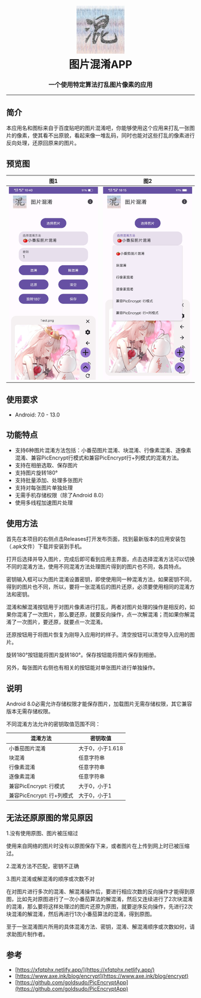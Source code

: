 <h1 align="center">
  <img src="images/logo.jpg" alt="PicEncrypt" width="128" />
  <br>
  图片混淆APP
  <br>
</h1>

<h3 align="center">
一个使用特定算法打乱图片像素的应用
</h3>

---

## 简介

本应用名和图标来自于百度贴吧的图片混淆吧，你能够使用这个应用来打乱一张图片的像素，使其看不出原貌，看起来像一堆乱码，同时也能对这些打乱的像素进行反向处理，还原回原来的图片。

## 预览图

| 图1                         | 图2                          |
|----------------------------|-----------------------------|
| ![图1](images/preview1.jpg) | ![图2](images/preview2.jpg)  |

## 使用要求

- Android: 7.0 - 13.0

## 功能特点

- 支持6种图片混淆方法包括：小番茄图片混淆、块混淆、行像素混淆、逐像素混淆、兼容PicEncrypt行模式和兼容PicEncrypt行+列模式的混淆方法。
- 支持在相册选取、保存图片
- 支持图片旋转180°
- 支持批量添加、处理多张图片
- 支持对每张图片单独处理
- 无需手机存储权限（除了Android 8.0）
- 使用多线程加速图片处理

## 使用方法

首先在本项目的右侧点击Releases打开发布页面，找到最新版本的应用安装包（.apk文件）下载并安装到手机。

打开后选择并导入图片，完成后即可看到应用主界面，点击选择混淆方法可以切换不同的混淆方法，使用不同混淆方法处理图片得到的图片也不同，各具特点。

密钥输入框可以为图片混淆设置密钥，即使使用同一种混淆方法，如果密钥不同，得到的图片也不同，所以，要将一张混淆后的图片还原，必须要使用相同的混淆方法和密钥。

混淆和解混淆按钮用于对图片像素进行打乱，两者对图片处理的操作是相反的，如果你混淆了一次图片，那么要还原，就要反向操作，点一次解混淆；而如果你解混淆了一次图片，要还原，就要点一次混淆。

还原按钮用于将图片恢复为刚导入应用时的样子。清空按钮可以清空导入应用的图片。

旋转180°按钮能将图片旋转180°。保存按钮能将图片保存到相册。

另外，每张图片右侧也有相关的按钮能对单张图片进行单独操作。

## 说明

Android 8.0必需允许存储权限才能保存图片，加载图片无需存储权限，其它兼容版本无需存储权限。

不同混淆方法允许的密钥取值范围不同：

| 混淆方法                 | 密钥取值         |
| ---------------------- | --------------- |
| 小番茄图片混淆            | 大于0，小于1.618  |
| 块混淆                  | 任意字符串        |
| 行像素混淆               | 任意字符串        |
| 逐像素混淆               | 任意字符串        |
| 兼容PicEncrypt: 行模式   | 大于0，小于1      |
| 兼容PicEncrypt: 行+列模式 | 大于0，小于1      |

## 无法还原原图的常见原因

1.没有使用原图、图片被压缩过

使用来自网络的图片时没有以原图保存下来，或者图片在上传到网上时已被压缩过。

2.混淆方法不匹配，密钥不正确

3.图片混淆或解混淆的顺序或次数不对

在对图片进行多次的混淆、解混淆操作后，要进行相应次数的反向操作才能得到原图，比如先对原图进行了一次小番茄算法的解混淆，然后又连续进行了2次块混淆的混淆，那么要将这样处理过的图片还原为原图，就要逆序反向操作，先进行2次块混淆的解混淆，然后再进行1次小番茄算法的混淆，得到原图。

至于一张混淆图片所用的具体混淆方法、密钥，混淆、解混淆顺序或次数如何，请求助图片制作者。

## 参考

- [https://xfqtphx.netlify.app/](https://xfqtphx.netlify.app/)
- [https://www.axe.ink/blog/encrypt](https://www.axe.ink/blog/encrypt)
- [https://github.com/goldsudo/PicEncryptApp](https://github.com/goldsudo/PicEncryptApp)